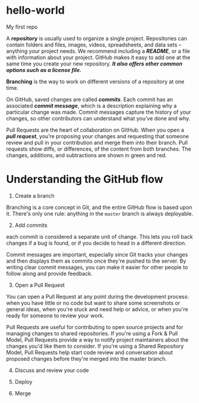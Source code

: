 # hello-world
My first repo

A **repository** is usually used to organize a single project. Repositories can contain folders and files, images, videos, spreadsheets, and data sets – anything your project needs. We recommend including a ***README***, or a file with information about your project. GitHub makes it easy to add one at the same time you create your new repository. ***It also offers other common options such as a license file.***

**Branching** is the way to work on different versions of a repository at one time.

On GitHub, saved changes are called ***commits***. Each commit has an associated ***commit message***, which is a description explaining why a particular change was made. Commit messages capture the history of your changes, so other contributors can understand what you’ve done and why.

Pull Requests are the heart of collaboration on GitHub. When you open a ***pull request***, you’re proposing your changes and requesting that someone review and pull in your contribution and merge them into their branch. Pull requests show diffs, or differences, of the content from both branches. The changes, additions, and subtractions are shown in green and red.

# Understanding the GitHub flow

1. Create a branch

Branching is a core concept in Git, and the entire GitHub flow is based upon it. There's only one rule: anything in the `master` branch is always deployable.

2. Add commits

each commit is considered a separate unit of change. This lets you roll back changes if a bug is found, or if you decide to head in a different direction.

Commit messages are important, especially since Git tracks your changes and then displays them as commits once they're pushed to the server. By writing clear commit messages, you can make it easier for other people to follow along and provide feedback.

3. Open a Pull Request

You can open a Pull Request at any point during the development process: when you have little or no code but want to share some screenshots or general ideas, when you're stuck and need help or advice, or when you're ready for someone to review your work. 

Pull Requests are useful for contributing to open source projects and for managing changes to shared repositories. If you're using a Fork & Pull Model, Pull Requests provide a way to notify project maintainers about the changes you'd like them to consider. If you're using a Shared Repository Model, Pull Requests help start code review and conversation about proposed changes before they're merged into the master branch.

4. Discuss and review your code

5. Deploy

6. Merge
